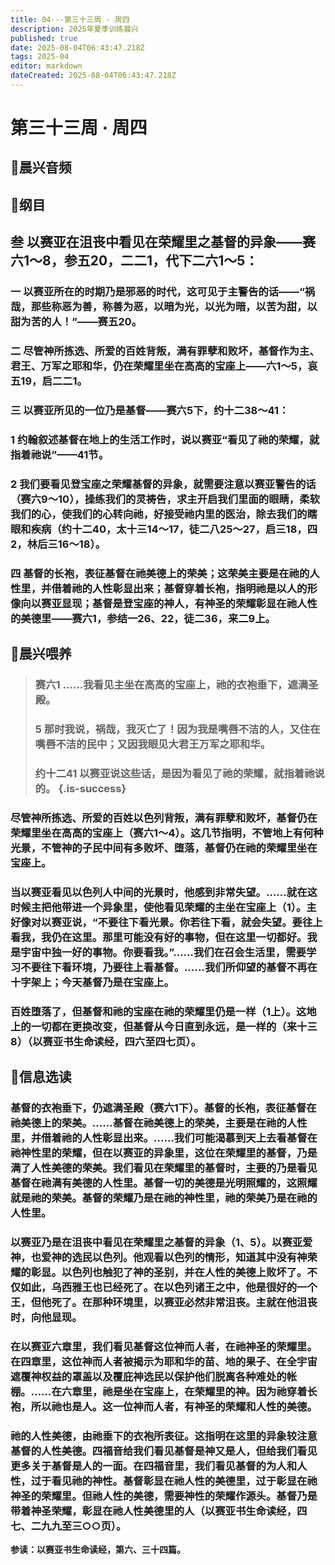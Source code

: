 ```yaml
---
title: 04---第三十三周 · 周四
description: 2025年夏季训练晨兴
published: true
date: 2025-08-04T06:43:47.218Z
tags: 2025-04
editor: markdown
dateCreated: 2025-08-04T06:43:47.218Z
---
```


# 第三十三周 · 周四
## 🎵晨兴音频

## 📖纲目

## 叁    以赛亚在沮丧中看见在荣耀里之基督的异象——赛六1～8，参五20，二二1，代下二六1～5：

### 一    以赛亚所在的时期乃是邪恶的时代，这可见于主警告的话——“祸哉，那些称恶为善，称善为恶，以暗为光，以光为暗，以苦为甜，以甜为苦的人！”——赛五20。

### 二    尽管神所拣选、所爱的百姓背叛，满有罪孽和败坏，基督作为主、君王、万军之耶和华，仍在荣耀里坐在高高的宝座上——六1～5，哀五19，启二二1。

### 三    以赛亚所见的一位乃是基督——赛六5下，约十二38～41：

### 1    约翰叙述基督在地上的生活工作时，说以赛亚“看见了祂的荣耀，就指着祂说”——41节。

### 2    我们要看见登宝座之荣耀基督的异象，就需要注意以赛亚警告的话（赛六9～10），操练我们的灵祷告，求主开启我们里面的眼睛，柔软我们的心，使我们的心转向祂，好接受祂内里的医治，除去我们的瞎眼和疾病（约十二40，太十三14～17，徒二八25～27，启三18，四2，林后三16～18）。

### 四    基督的长袍，表征基督在祂美德上的荣美；这荣美主要是在祂的人性里，并借着祂的人性彰显出来；基督穿着长袍，指明祂是以人的形像向以赛亚显现；基督是登宝座的神人，有神圣的荣耀彰显在祂人性的美德里——赛六1，参结一26、22，徒二36，来二9上。

## 📖晨兴喂养

>### **赛六1    ……我看见主坐在高高的宝座上，祂的衣袍垂下，遮满圣殿。**
>
>### **5    那时我说，祸哉，我灭亡了！因为我是嘴唇不洁的人，又住在嘴唇不洁的民中；又因我眼见大君王万军之耶和华。**
>
>### **约十二41    以赛亚说这些话，是因为看见了祂的荣耀，就指着祂说的。** {.is-success}

### 尽管神所拣选、所爱的百姓以色列背叛，满有罪孽和败坏，基督仍在荣耀里坐在高高的宝座上（赛六1～4）。这几节指明，不管地上有何种光景，不管神的子民中间有多败坏、堕落，基督仍在祂的荣耀里坐在宝座上。

### 当以赛亚看见以色列人中间的光景时，他感到非常失望。……就在这时候主把他带进一个异象里，使他看见荣耀的主坐在宝座上（1）。主好像对以赛亚说，“不要往下看光景。你若往下看，就会失望。要往上看我，我仍在这里。那里可能没有好的事物，但在这里一切都好。我是宇宙中独一好的事物。你要看我。”……我们在召会生活里，需要学习不要往下看环境，乃要往上看基督。……我们所仰望的基督不再在十字架上；今天基督乃是在宝座上。

### 百姓堕落了，但基督和祂的宝座在祂的荣耀里仍是一样（1上）。这地上的一切都在更换改变，但基督从今日直到永远，是一样的（来十三8）（以赛亚书生命读经，四六至四七页）。

## 📖信息选读

### 基督的衣袍垂下，仍遮满圣殿（赛六1下）。基督的长袍，表征基督在祂美德上的荣美。……基督在祂美德上的荣美，主要是在祂的人性里，并借着祂的人性彰显出来。……我们可能渴慕到天上去看基督在祂神性里的荣耀，但在以赛亚的异象里，这位在荣耀里的基督，乃是满了人性美德的荣美。我们看见在荣耀里的基督时，主要的乃是看见基督在祂满有美德的人性里。基督一切的美德是光明照耀的，这照耀就是祂的荣美。基督的荣耀乃是在祂的神性里，祂的荣美乃是在祂的人性里。

### 以赛亚乃是在沮丧中看见在荣耀里之基督的异象（1、5）。以赛亚爱神，也爱神的选民以色列。他观看以色列的情形，知道其中没有神荣耀的彰显。以色列也触犯了神的圣别，并在人性的美德上败坏了。不仅如此，乌西雅王也已经死了。在以色列诸王之中，他是很好的一个王，但他死了。在那种环境里，以赛亚必然非常沮丧。主就在他沮丧时，向他显现。

### 在以赛亚六章里，我们看见基督这位神而人者，在祂神圣的荣耀里。在四章里，这位神而人者被揭示为耶和华的苗、地的果子、在全宇宙遮覆神权益的罩盖以及覆庇神选民以保护他们脱离各种难处的帐棚。……在六章里，祂是坐在宝座上，在荣耀里的神。因为祂穿着长袍，所以祂也是人。这一位神而人者，有神圣的荣耀和人性的美德。

### 祂的人性美德，由祂垂下的衣袍所表征。这指明在这里的异象较注意基督的人性美德。四福音给我们看见基督是神又是人，但给我们看见更多关于基督是人的一面。在四福音里，我们看见基督的为人和人性，过于看见祂的神性。基督彰显在祂人性的美德里，过于彰显在祂神圣的荣耀里。但祂人性的美德，需要神性的荣耀作源头。基督乃是带着神圣荣耀，彰显在祂人性美德里的人（以赛亚书生命读经，四七、二九九至三○○页）。

**参读：以赛亚书生命读经，第六、三十四篇。**
<!-- Google tag (gtag.js) -->
<script async src="https://www.googletagmanager.com/gtag/js?id=G-1P8709Z16T"></script>
<script>
  window.dataLayer = window.dataLayer || [];
  function gtag(){dataLayer.push(arguments);}
  gtag('js', new Date());

  gtag('config', 'G-1P8709Z16T');
</script>